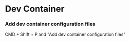 # Dev Container

### Add dev container configuration files
CMD + Shift + P and "Add dev container configuration files"